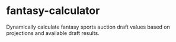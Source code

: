 # fantasy-calculator

Dynamically calculate fantasy sports auction draft values based on projections and available draft results.
